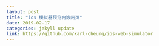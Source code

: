 ```yaml
---
layout: post
title: "ios 模拟器预览内嵌网页"
date: 2019-02-17
categories: jekyll update
link: https://github.com/karl-cheung/ios-web-simulator
---
```

